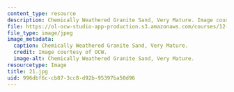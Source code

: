 ```yaml
---
content_type: resource
description: Chemically Weathered Granite Sand, Very Mature. Image courtesy of OCW.
file: https://ol-ocw-studio-app-production.s3.amazonaws.com/courses/12-110-sedimentary-geology-fall-2004/996dbf6ccb873cc8d92b95397ba50d96_21.jpg
file_type: image/jpeg
image_metadata:
  caption: Chemically Weathered Granite Sand, Very Mature.
  credit: Image courtesy of OCW.
  image-alt: Chemically Weathered Granite Sand, Very Mature.
resourcetype: Image
title: 21.jpg
uid: 996dbf6c-cb87-3cc8-d92b-95397ba50d96
---
```

